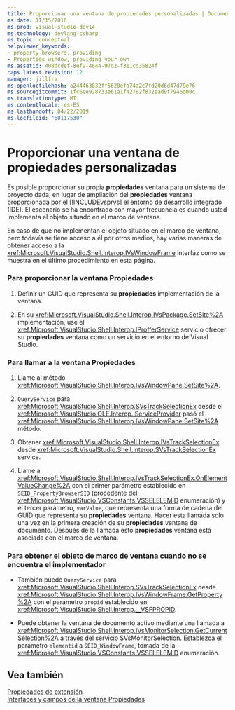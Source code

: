 ```yaml
---
title: Proporcionar una ventana de propiedades personalizadas | Documentos de Microsoft
ms.date: 11/15/2016
ms.prod: visual-studio-dev14
ms.technology: devlang-csharp
ms.topic: conceptual
helpviewer_keywords:
- property browsers, providing
- Properties window, providing your own
ms.assetid: 408dcdef-8ef9-4644-97d2-f311cd35824f
caps.latest.revision: 12
manager: jillfra
ms.openlocfilehash: a244463832ff5620efa74a2c7fd20d6d47d79e76
ms.sourcegitcommit: 1fc6ee928733e61a1f42782f832ead9f7946d00c
ms.translationtype: MT
ms.contentlocale: es-ES
ms.lasthandoff: 04/22/2019
ms.locfileid: "60117530"
---
```

# <a name="providing-a-custom-properties-window"></a>Proporcionar una ventana de propiedades personalizadas
Es posible proporcionar su propia **propiedades** ventana para un sistema de proyecto dada, en lugar de ampliación del **propiedades** ventana proporcionada por el [!INCLUDE[vsprvs](../includes/vsprvs-md.md)] el entorno de desarrollo integrado (IDE). El escenario se ha encontrado con mayor frecuencia es cuando usted implementa el objeto situado en el marco de ventana.  
  
 En caso de que no implementan el objeto situado en el marco de ventana, pero todavía se tiene acceso a él por otros medios, hay varias maneras de obtener acceso a la <xref:Microsoft.VisualStudio.Shell.Interop.IVsWindowFrame> interfaz como se muestra en el último procedimiento en esta página.  
  
### <a name="to-provide-your-properties-window"></a>Para proporcionar la ventana Propiedades  
  
1. Definir un GUID que representa su **propiedades** implementación de la ventana.  
  
2. En su <xref:Microsoft.VisualStudio.Shell.Interop.IVsPackage.SetSite%2A> implementación, use el <xref:Microsoft.VisualStudio.Shell.Interop.IProfferService> servicio ofrecer su **propiedades** ventana como un servicio en el entorno de Visual Studio.  
  
### <a name="to-call-your-properties-window"></a>Para llamar a la ventana Propiedades  
  
1. Llame al método <xref:Microsoft.VisualStudio.Shell.Interop.IVsWindowPane.SetSite%2A>.  
  
2. `QueryService` para <xref:Microsoft.VisualStudio.Shell.Interop.SVsTrackSelectionEx> desde el <xref:Microsoft.VisualStudio.OLE.Interop.IServiceProvider> pasó el <xref:Microsoft.VisualStudio.Shell.Interop.IVsWindowPane.SetSite%2A> método.  
  
3. Obtener <xref:Microsoft.VisualStudio.Shell.Interop.IVsTrackSelectionEx> desde <xref:Microsoft.VisualStudio.Shell.Interop.SVsTrackSelectionEx> service.  
  
4. Llame a <xref:Microsoft.VisualStudio.Shell.Interop.IVsTrackSelectionEx.OnElementValueChange%2A> con el primer parámetro establecido en `SEID_PropertyBrowserSID` (procedente del <xref:Microsoft.VisualStudio.VSConstants.VSSELELEMID> enumeración) y el tercer parámetro, `varValue`, que representa una forma de cadena del GUID que representa su **propiedades** ventana. Hacer esta llamada solo una vez en la primera creación de su **propiedades** ventana de documento. Después de la llamada esto **propiedades** ventana está asociada con el marco de ventana.  
  
### <a name="to-obtain-the-window-frame-object-when-you-are-not-the-implementer"></a>Para obtener el objeto de marco de ventana cuando no se encuentra el implementador  
  
- También puede `QueryService` para <xref:Microsoft.VisualStudio.Shell.Interop.SVsTrackSelectionEx> desde <xref:Microsoft.VisualStudio.Shell.Interop.IVsWindowFrame.GetProperty%2A> con el parámetro `propid` establecido en <xref:Microsoft.VisualStudio.Shell.Interop.__VSFPROPID>.  
  
- Puede obtener la ventana de documento activo mediante una llamada a <xref:Microsoft.VisualStudio.Shell.Interop.IVsMonitorSelection.GetCurrentSelection%2A> a través del servicio SVsMonitorSelection. Establezca el parámetro `elementid` a `SEID_WindowFrame`, tomada de la <xref:Microsoft.VisualStudio.VSConstants.VSSELELEMID> enumeración.  
  
## <a name="see-also"></a>Vea también  
 [Propiedades de extensión](../extensibility/internals/extending-properties.md)   
 [Interfaces y campos de la ventana Propiedades](../extensibility/internals/properties-window-fields-and-interfaces.md)